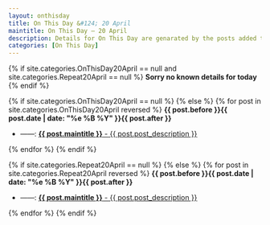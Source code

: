 ```yaml
---
layout: onthisday
title: On This Day &#124; 20 April
maintitle: On This Day — 20 April
description: Details for On This Day are genarated by the posts added to the website so the content is subject to changes/updates over time.
categories: [On This Day]
---
```


{% if site.categories.OnThisDay20April == null and site.categories.Repeat20April == null %}
<strong>Sorry no known details for today</strong>
{% endif %}

{% if site.categories.OnThisDay20April == null %}
{% else %}
{% for post in site.categories.OnThisDay20April reversed %}
<strong>{{ post.before }}{{ post.date | date: "%e %B %Y" }}{{ post.after }}</strong>
<ul>
<li> ——: <a href="{{ post.url }}"><strong>{{ post.maintitle }}</strong> - {{ post.post_description }}</a></li>
</ul>
{% endfor %}
{% endif %}

{% if site.categories.Repeat20April == null %}
{% else %}
{% for post in site.categories.Repeat20April reversed %}
<strong>{{ post.before }}{{ post.date | date: "%e %B %Y" }}{{ post.after }}</strong>
<ul>
<li> ——: <a href="{{ post.url }}"><strong>{{ post.maintitle }}</strong> - {{ post.post_description }}</a></li>
</ul>
{% endfor %}
{% endif %}
